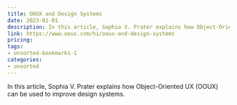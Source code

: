 ```yaml
---
title: OOUX and Design Systems
date: 2023-01-01
description: In this article, Sophia V. Prater explains how Object-Oriented UX (OOUX) can be used to improve design systems.
link: https://www.ooux.com/hi/ooux-and-design-systems
pricing: 
tags: 
- unsorted-bookmarks-1 
categories: 
- unsorted 
---
```


In this article, Sophia V. Prater explains how Object-Oriented UX (OOUX) can be used to improve design systems.